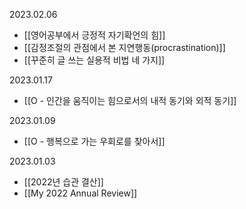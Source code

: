 
2023.02.06
- [[영어공부에서 긍정적 자기확언의 힘]]
- [[감정조절의 관점에서 본 지연행동(procrastination)]]
- [[꾸준히 글 쓰는 실용적 비법 네 가지]]

2023.01.17
- [[O - 인간을 움직이는 힘으로서의 내적 동기와 외적 동기]]

2023.01.09
- [[O - 행복으로 가는 우회로를 찾아서]]

2023.01.03
- [[2022년 습관 결산]]
- [[My 2022 Annual Review]]

























